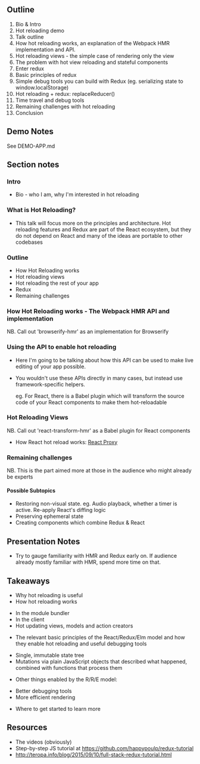 ## Outline

1. Bio & Intro
1. Hot reloading demo
1. Talk outline
1. How hot reloading works, an explanation of the Webpack HMR implementation
   and API.
1. Hot reloading views - the simple case of rendering only the view
1. The problem with hot view reloading and stateful components
1. Enter redux
1. Basic principles of redux
1. Simple debug tools you can build with Redux (eg. serializing state to
   window.localStorage)
1. Hot reloading + redux: replaceReducer()
1. Time travel and debug tools
1. Remaining challenges with hot reloading
1. Conclusion

## Demo Notes

See DEMO-APP.md

## Section notes

### Intro

* Bio - who I am, why I'm interested in hot reloading


### What is Hot Reloading?

* This talk will focus more on the principles and architecture.
  Hot reloading features and Redux are part of the React ecosystem,
  but they do not depend on React and many of the ideas are portable
  to other codebases

### Outline

* How Hot Reloading works
* Hot reloading views
* Hot reloading the rest of your app
* Redux
* Remaining challenges

### How Hot Reloading works - The Webpack HMR API and implementation

NB. Call out 'browserify-hmr' as an implementation for Browserify

### Using the API to enable hot reloading

- Here I'm going to be talking about how this API can be used to make
  live editing of your app possible.
- You wouldn't use these APIs directly
  in many cases, but instead use framework-specific helpers.

  eg. For React, there is a Babel plugin which will transform the source code
  of your React components to make them hot-reloadable

### Hot Reloading Views

NB. Call out 'react-transform-hmr' as a Babel plugin for React components

- How React hot reload works: [React Proxy](https://github.com/gaearon/react-proxy)

### Remaining challenges

NB. This is the part aimed more at those in the audience who might already
    be experts

#### Possible Subtopics
- Restoring non-visual state. eg. Audio playback, whether a timer is active.
  Re-apply React's diffing logic
- Preserving ephemeral state
- Creating components which combine Redux & React

## Presentation Notes

* Try to gauge familiarity with HMR and Redux early on. If audience already
  mostly familiar with HMR, spend more time on that.

## Takeaways

* Why hot reloading is useful
* How hot reloading works
 - In the module bundler
 - In the client
 - Hot updating views, models and action creators
* The relevant basic principles of the React/Redux/Elm model
  and how they enable hot reloading and useful debugging tools
 - Single, immutable state tree
 - Mutations via plain JavaScript objects that described what happened,
   combined with functions that process them
* Other things enabled by the R/R/E model:
 - Better debugging tools
 - More efficient rendering
* Where to get started to learn more

## Resources

* The videos (obviously)
* Step-by-step JS tutorial at https://github.com/happypoulp/redux-tutorial
* http://teropa.info/blog/2015/09/10/full-stack-redux-tutorial.html
